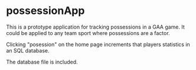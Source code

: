 # possessionApp

This is a prototype application for tracking possessions in a GAA game. It could be applied to any team sport where possessions are a factor. 

Clicking "posession" on the home page increments that players statistics in an SQL database. 

The database file is included.
